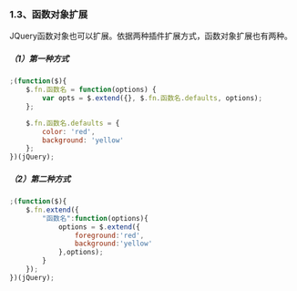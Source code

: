 ### 1.3、函数对象扩展

JQuery函数对象也可以扩展。依据两种插件扩展方式，函数对象扩展也有两种。

##### （1）第一种方式

```js
;(function($){
    $.fn.函数名 = function(options) {  
        var opts = $.extend({}, $.fn.函数名.defaults, options);
    };

    $.fn.函数名.defaults = {
        color: 'red',
        background: 'yellow'
    };
})(jQuery);
```

##### （2）第二种方式

```js
;(function($){
    $.fn.extend({
        "函数名":function(options){
            options = $.extend({
                foreground:'red',
                background:'yellow'
            },options);
        }
    });
})(jQuery);
```



